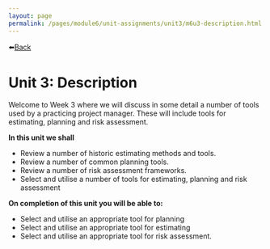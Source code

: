 ```yaml
---
layout: page
permalink: /pages/module6/unit-assignments/unit3/m6u3-description.html
---
```


⬅️[Back](/pages/module6/unit-assignments/unit3/m6u3.html)

# Unit 3: Description

Welcome to Week 3 where we will discuss in some detail a number of tools used by a practicing project manager. These will include tools for estimating, planning and risk assessment.

**In this unit we shall**
- Review a number of historic estimating methods and tools.
- Review a number of common planning tools.
- Review a number of risk assessment frameworks.
- Select and utilise a number of tools for estimating, planning and risk assessment

**On completion of this unit you will be able to:**
- Select and utilise an appropriate tool for planning
- Select and utilise an appropriate tool for estimating
- Select and utilise an appropriate tool for risk assessment.
